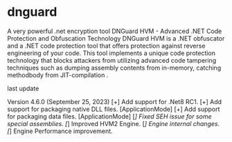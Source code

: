 # dnguard
A very powerful .net encryption tool
DNGuard HVM - Advanced .NET Code Protection and Obfuscation Technology
DNGuard HVM is a .NET obfuscator and a .NET code protection tool that offers protection against reverse engineering of your code. This tool implements a unique code protection technology that blocks attackers from utilizing advanced code tampering techniques such as dumping assembly contents from in-memory, catching methodbody from JIT-compilation .

last update

Version 4.6.0 (September 25, 2023)
[+] Add support for .Net8 RC1.
[+] Add support for packaging native DLL files. [ApplicationMode]
[+] Add support for packaging data files. [ApplicationMode]
[*] Fixed SEH issue for some special assemblies.
[*] Improved HVM2 Engine.
[*] Engine internal changes.
[*] Engine Performance improvement.
